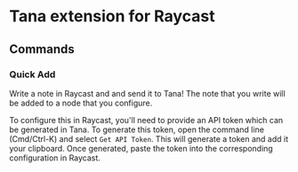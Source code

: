 # Tana extension for Raycast

## Commands

### Quick Add

Write a note in Raycast and and send it to Tana! The note that you write will be added to a node that you configure.

To configure this in Raycast, you'll need to provide an API token which can be generated in Tana. To generate this token, open the command line (Cmd/Ctrl-K) and select `Get API Token`. This will generate a token and add it your clipboard. Once generated, paste the token into the corresponding configuration in Raycast.